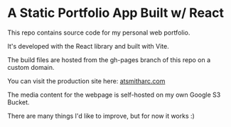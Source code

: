 # A Static Portfolio App Built w/ React

This repo contains source code for my personal web portfolio.

It's developed with the React library and built with Vite.

The build files are hosted from the gh-pages branch of this repo on a custom domain.

You can visit the production site here: [atsmitharc.com](https://www.atsmitharc.com)

The media content for the webpage is self-hosted on my own Google S3 Bucket.

There are many things I'd like to improve, but for now it works :)

